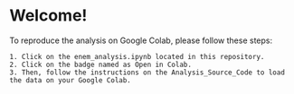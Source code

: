 # Welcome!

To reproduce the analysis on Google Colab, please follow these steps:

    1. Click on the enem_analysis.ipynb located in this repository.
    2. Click on the badge named as Open in Colab.
    3. Then, follow the instructions on the Analysis_Source_Code to load the data on your Google Colab.
